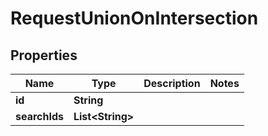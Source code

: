 

# RequestUnionOnIntersection


## Properties

Name | Type | Description | Notes
------------ | ------------- | ------------- | -------------
**id** | **String** |  | 
**searchIds** | **List&lt;String&gt;** |  | 



